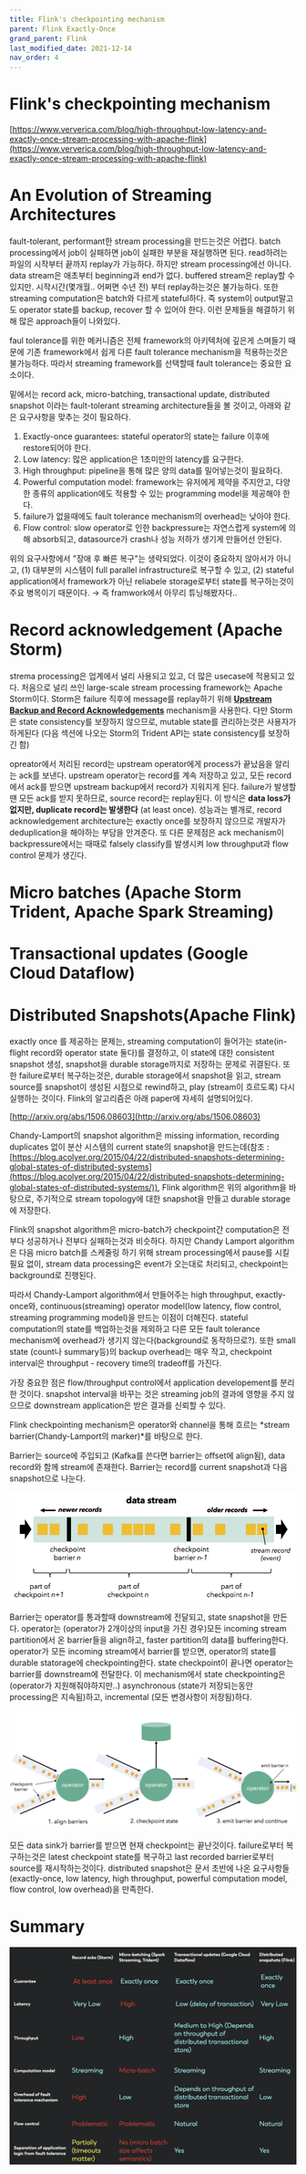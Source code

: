 ```yaml
---
title: Flink's checkpointing mechanism
parent: Flink Exactly-Once
grand_parent: Flink
last_modified_date: 2021-12-14
nav_order: 4
---
```

# Flink's checkpointing mechanism



[https://www.ververica.com/blog/high-throughput-low-latency-and-exactly-once-stream-processing-with-apache-flink](https://www.ververica.com/blog/high-throughput-low-latency-and-exactly-once-stream-processing-with-apache-flink)

# An Evolution of Streaming Architectures

fault-tolerant, performant한 stream processing을 만드는것은 어렵다. batch processing에서 job이 실패하면 job이 실패한 부분을 재실행하면 된다. read하려는 파일의 시작부터 끝까지 replay가 가능하다. 하지만 stream processing에선 아니다. data stream은 애초부터 beginning과 end가 없다. buffered stream은 replay할 수 있지만. 시작시간(몇개월.. 어쩌면 수년 전) 부터 replay하는것은 불가능하다. 또한 streaming computation은 batch와 다르게 stateful하다. 즉 system이 output말고도 operator state를 backup, recover 할 수 있어야 한다. 이런 문제들을 해결하기 위해 많은 approach들이 나와있다.

faul tolerance를 위한 메커니즘은 전체 framework의 아키텍처에 깊은게 스며들기 때문에 기존 framework에서 쉽게 다른 fault tolerance mechanism을 적용하는것은 불가능하다. 따라서 streaming framework를 선택할때 fault tolerance는 중요한 요소이다.

밑에서는 record ack, micro-batching, transactional update, distributed snapshot 이라는 fault-tolerant streaming architecture들을 볼 것이고, 아래와 같은 요구사항을 맞추는 것이 필요하다.

1. Exactly-once guarantees: stateful operator의 state는 failure 이후에 restore되어야 한다.
2. Low latency: 많은 application은 1초미만의 latency를 요구한다.
3. High throughput: pipeline을 통해 많은 양의 data를 밀어넣는것이 필요하다.
4. Powerful computation model: framework는 유저에게 제약을 주지안고, 다양한 종류의 application에도 적용할 수 있는 programming model을 제공해야 한다.
5. failure가 없을때에도 fault tolerance mechanism의 overhead는 낮아야 한다.
6. Flow control: slow operator로 인한 backpressure는 자연스럽게 system에 의해 absorb되고, datasource가 crash나 성능 저하가 생기게 만들어선 안된다.

위의 요구사항에서 "장애 후 빠른 복구"는 생략되었다. 이것이 중요하지 않아서가 아니고,
(1) 대부분의 시스템이 full parallel infrastructure로 복구할 수 있고,
(2) stateful application에서 framework가 아닌 reliabele storage로부터 state를 복구하는것이 주요 병목이기 때문이다. → 즉 framwork에서 아무리 튜닝해봤자다..

# Record acknowledgement (Apache Storm)

strema processing은 업계에서 널리 사용되고 있고, 더 많은 usecase에 적용되고 있다. 처음으로 널리 쓰인 large-scale stream processing framework는 Apache Storm이다. Storm은 failure 직후에 message를 replay하기 위해 [**Upstream Backup and Record Acknowledgements**](https://storm.apache.org/documentation/Guaranteeing-message-processing.html) mechanism을 사용한다. 다만 Storm은 state consistency를 보장하지 않으므로, mutable state를 관리하는것은 사용자가 하게된다 (다음 섹션에 나오는 Storm의 Trident API는 state consistency를 보장하긴 함)

opreator에서 처리된 record는 upstream operator에게 process가 끝났음을 알리는 ack를 보낸다. upstream operator는 record를 계속 저장하고 있고, 모든 record에서 ack를 받으면 upstream backup에서 record가 지워지게 된다. failure가 발생할땐 모든 ack를 받지 못하므로, source record는 replay된다. 이 방식은 **data loss가 없지만, duplicate record는 발생한다** (at least once). 성능과는 별개로, record acknowledgement architecture는 exactly once를 보장하지 않으므로 개발자가 deduplication을 해야하는 부담을 안겨준다. 또 다른 문제점은 ack mechanism이 backpressure에서는 때때로 falsely classify를 발생시켜 low throughput과 flow control 문제가 생긴다.

# Micro batches (Apache Storm Trident, Apache Spark Streaming)

# Transactional updates (Google Cloud Dataflow)

# Distributed Snapshots(Apache Flink)

exactly once 를 제공하는 문제는, streaming computation이 들어가는 state(in-flight record와 operator state 둘다)를 결정하고, 이 state에 대한 consistent snapshot 생성, snapshot을 durable storage까지로 저장하는 문제로 귀결된다. 또한 failure로부터 복구하는것은, durable storage에서 snapshot을 읽고, stream source를 snapshot이 생성된 시점으로 rewind하고, play (stream이 흐르도록) 다시 실행하는 것이다. Flink의 알고리즘은 아래 paper에 자세히 설명되어있다.

[http://arxiv.org/abs/1506.08603](http://arxiv.org/abs/1506.08603)

Chandy-Lamport의 snapshot algorithm은 missing information, recording duplicates 없이 분산 시스템의 current state의 snapshot을 만드는데(참조 :[https://blog.acolyer.org/2015/04/22/distributed-snapshots-determining-global-states-of-distributed-systems](https://blog.acolyer.org/2015/04/22/distributed-snapshots-determining-global-states-of-distributed-systems/)), Flink algorithm은 위의 algorithm을 바탕으로, 주기적으로 stream topology에 대한 snapshot을 만들고 durable storage에 저장한다.

Flink의 snapshot algorithm은 micro-batch가 checkpoint간 computation은 전부다 성공하거나 전부다 실패하는것과 비슷하다. 하지만 Chandy Lamport algorithm은 다음 micro batch를 스케줄링 하기 위해 stream processing에서 pause를 시킬 필요 없이, stream data processing은 event가 오는대로 처리되고, checkpoint는 background로 진행된다.

따라서 Chandy-Lamport algorithm에서 만들어주는 high throughput, exactly-once와, continuous(streaming) operator model(low latency, flow control, streaming programming model)을 만드는 이점이 더해진다. stateful computation의 state를 백업하는것을 제외하고 다른 모든 fault tolerance mechanism에 overhead가 생기지 않는다(background로 동작하므로?). 또한 small state (count나 summary등)의 backup overhead는 매우 작고, checkpoint interval은 throughput - recovery time의 tradeoff를 가진다.

가장 중요한 점은 flow/throughput control에서 application developement를 분리한 것이다. snapshot interval을 바꾸는 것은 streaming job의 결과에 영향을 주지 않으므로 downstream application은 받은 결과를 신뢰할 수 있다.

Flink checkpointing mechanism은 operator와 channel을 통해 흐르는 *stream barrier(Chandy-Lamport의 marker)*를 바탕으로 한다.

Barrier는 source에 주입되고 (Kafka를 쓴다면 barrier는 offset에 align됨), data record와 함께 stream에 존재한다. Barrier는 record를 current snapshot과 다음 snapshot으로 나눈다.

![Untitled](flink-checkpointing-mechanism/Untitled.png)

Barrier는 operator를 통과할때 downstream에 전달되고, state snapshot을 만든다. operator는 (operator가 2개이상의 input을 가진 경우)모든 incoming stream partition에서 온 barrier들을 align하고, faster partition의 data를 buffering한다. operator가 모든 incoming stream에서 barrier를 받으면, operator의 state를 durable statorage에 checkpointing한다. state checkpoint이 끝나면 operator는 barrier를 downstream에 전달한다. 이 mechanism에서 state checkpointing은 (operator가 지원해줘야하지만..) asynchronous (state가 저장되는동안 processing은 지속됨)하고, incremental (모든 변경사항이 저장됨)하다.

![Untitled](flink-checkpointing-mechanism/Untitled1.png)

모든 data sink가 barrier를 받으면 현재 checkpoint는 끝난것이다. failure로부터 복구하는것은 latest checkpoint state를 복구하고 last recorded barrier로부터 source를 재시작하는것이다. distributed snapshot은 문서 초반에 나온 요구사항들 (exactly-once, low latency, high throughput, powerful computation model, flow control, low overhead)을 만족한다.

# Summary

![Untitled](flink-checkpointing-mechanism/Untitled2.png)

